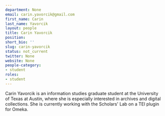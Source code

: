 ```yaml
---
department: None
email: carin.yavorcik@gmail.com
first_name: Carin
last_name: Yavorcik
layout: people
title: Carin Yavorcik
position:
short_bio: ''
slug: carin-yavorcik
status: not_current
twitter: None
website: None
people-category:
- student
roles:
- student
---
```


Carin Yavorcik is an information studies graduate student at the University of Texas at Austin, where she is especially interested in archives and digital collections. She is currently working with the Scholars' Lab on a TEI plugin for Omeka.